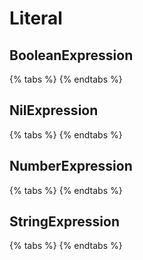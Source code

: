 # Literal
## BooleanExpression
{% tabs %}
{% endtabs %}
## NilExpression
{% tabs %}
{% endtabs %}
## NumberExpression
{% tabs %}
{% endtabs %}
## StringExpression
{% tabs %}
{% endtabs %}

